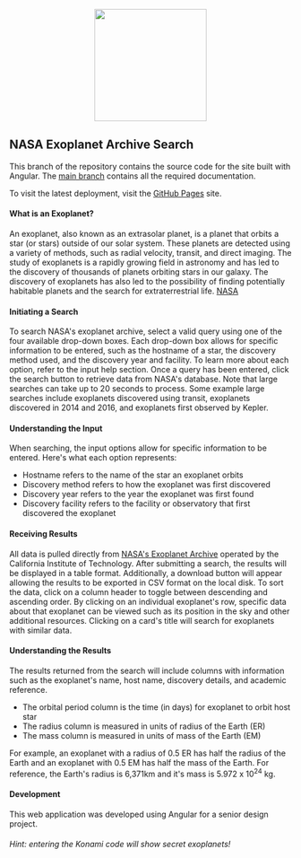 <p align="center">
	<img src="https://github.com/jarvisar/senior-design/blob/master/src/favicon.ico" width="200px"/>
</p>

## NASA Exoplanet Archive Search

This branch of the repository contains the source code for the site built with Angular. 
The [main branch](https://github.com/jarvisar/senior-design) contains all the required documentation.

To visit the latest deployment, visit the [GitHub Pages](http://jarvisar.github.io/senior-design) site.

#### What is an Exoplanet?

An exoplanet, also known as an extrasolar planet, is a planet that orbits a star (or stars) outside of our solar system. 
      These planets are detected using a variety of methods, such as radial velocity, transit, and direct imaging. 
      The study of exoplanets is a rapidly growing field in astronomy and has led to the discovery of thousands of planets 
      orbiting stars in our galaxy. The discovery of exoplanets has also led to the possibility of finding potentially 
      habitable planets and the search for extraterrestrial life. [NASA](https://exoplanets.nasa.gov/what-is-an-exoplanet/overview/)
      
 #### Initiating a Search
 
 To search NASA's exoplanet archive, select a valid query using one of the four available drop-down boxes. 
      Each drop-down box allows for specific information to be entered, such as the hostname of a star, the discovery 
      method used, and the discovery year and facility. To learn more about each option, refer to the input help section. 
      Once a query has been entered, click the search button to retrieve data from NASA's database. Note that large searches
      can take up to 20 seconds to process. Some example large searches include exoplanets discovered using transit, exoplanets 
      discovered in 2014 and 2016, and exoplanets first observed by Kepler.
      
 #### Understanding the Input
 
 When searching, the input options allow for specific information to be entered. Here's what each option represents:
 
 * Hostname refers to the name of the star an exoplanet orbits
 * Discovery method refers to how the exoplanet was first discovered
 * Discovery year refers to the year the exoplanet was first found
 * Discovery facility refers to the facility or observatory that first discovered the exoplanet

#### Receiving Results

All data is pulled directly from [NASA's Exoplanet Archive](https://exoplanetarchive.ipac.caltech.edu/cgi-bin/TblView/nph-tblView?app=ExoTbls&config=PSCompPars) operated by the California Institute of Technology. After submitting a search, the results will be displayed in a table format. Additionally, a download button will appear allowing the results to be exported in CSV format on the local disk. 
        To sort the data, click on a column header to toggle between descending and ascending order. 
        By clicking on an individual exoplanet's row, specific data about that exoplanet can be viewed such as its position 
        in the sky and other additional resources. Clicking on a card's title will search for exoplanets with similar data.
        
#### Understanding the Results

The results returned from the search will include columns with information such as the exoplanet's name, host name, discovery details, and academic reference.

* The orbital period column is the time (in days) for exoplanet to orbit host star
* The radius column is measured in units of radius of the Earth (ER)
* The mass column is measured in units of mass of the Earth (EM)

For example, an exoplanet with a radius of 0.5 ER has half the radius of the Earth and an exoplanet with 0.5 EM has half the mass of the Earth. For reference, the Earth's radius is 6,371km and 
      it's mass is 5.972 x 10<sup>24</sup> kg.
      
#### Development

This web application was developed using Angular for a senior design project. 
###### Hint: entering the Konami code will show secret exoplanets!
